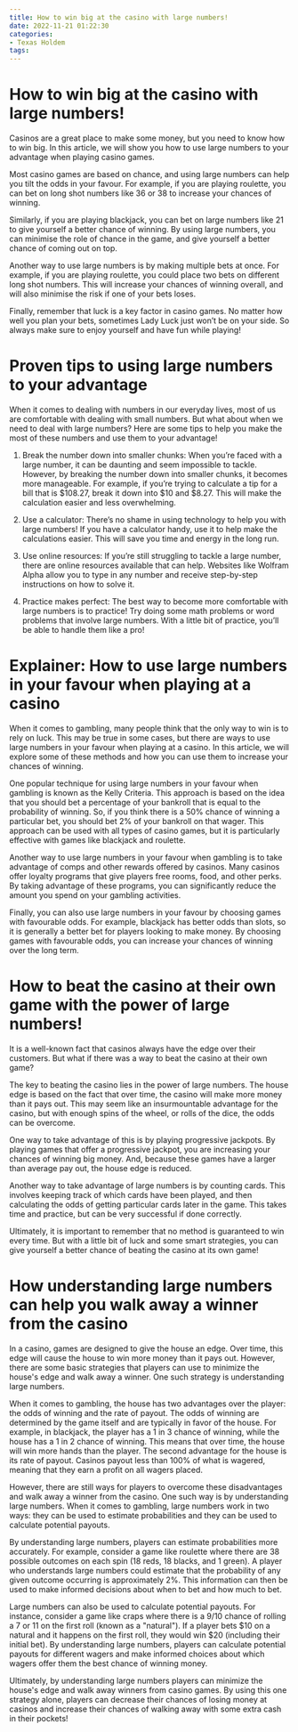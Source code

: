 ```yaml
---
title: How to win big at the casino with large numbers! 
date: 2022-11-21 01:22:30
categories:
- Texas Holdem
tags:
---
```



#  How to win big at the casino with large numbers! 

Casinos are a great place to make some money, but you need to know how to win big. In this article, we will show you how to use large numbers to your advantage when playing casino games.

Most casino games are based on chance, and using large numbers can help you tilt the odds in your favour. For example, if you are playing roulette, you can bet on long shot numbers like 36 or 38 to increase your chances of winning.

Similarly, if you are playing blackjack, you can bet on large numbers like 21 to give yourself a better chance of winning. By using large numbers, you can minimise the role of chance in the game, and give yourself a better chance of coming out on top.

Another way to use large numbers is by making multiple bets at once. For example, if you are playing roulette, you could place two bets on different long shot numbers. This will increase your chances of winning overall, and will also minimise the risk if one of your bets loses.

Finally, remember that luck is a key factor in casino games. No matter how well you plan your bets, sometimes Lady Luck just won’t be on your side. So always make sure to enjoy yourself and have fun while playing!

#  Proven tips to using large numbers to your advantage 

When it comes to dealing with numbers in our everyday lives, most of us are comfortable with dealing with small numbers. But what about when we need to deal with large numbers? Here are some tips to help you make the most of these numbers and use them to your advantage!

1) Break the number down into smaller chunks: When you’re faced with a large number, it can be daunting and seem impossible to tackle. However, by breaking the number down into smaller chunks, it becomes more manageable. For example, if you’re trying to calculate a tip for a bill that is $108.27, break it down into $10 and $8.27. This will make the calculation easier and less overwhelming.

2) Use a calculator: There’s no shame in using technology to help you with large numbers! If you have a calculator handy, use it to help make the calculations easier. This will save you time and energy in the long run.

3) Use online resources: If you’re still struggling to tackle a large number, there are online resources available that can help. Websites like Wolfram Alpha allow you to type in any number and receive step-by-step instructions on how to solve it.

4) Practice makes perfect: The best way to become more comfortable with large numbers is to practice! Try doing some math problems or word problems that involve large numbers. With a little bit of practice, you’ll be able to handle them like a pro!

#  Explainer: How to use large numbers in your favour when playing at a casino 

When it comes to gambling, many people think that the only way to win is to rely on luck. This may be true in some cases, but there are ways to use large numbers in your favour when playing at a casino. In this article, we will explore some of these methods and how you can use them to increase your chances of winning.

One popular technique for using large numbers in your favour when gambling is known as the Kelly Criteria. This approach is based on the idea that you should bet a percentage of your bankroll that is equal to the probability of winning. So, if you think there is a 50% chance of winning a particular bet, you should bet 2% of your bankroll on that wager. This approach can be used with all types of casino games, but it is particularly effective with games like blackjack and roulette.

Another way to use large numbers in your favour when gambling is to take advantage of comps and other rewards offered by casinos. Many casinos offer loyalty programs that give players free rooms, food, and other perks. By taking advantage of these programs, you can significantly reduce the amount you spend on your gambling activities.

Finally, you can also use large numbers in your favour by choosing games with favourable odds. For example, blackjack has better odds than slots, so it is generally a better bet for players looking to make money. By choosing games with favourable odds, you can increase your chances of winning over the long term.

#  How to beat the casino at their own game with the power of large numbers! 

It is a well-known fact that casinos always have the edge over their customers. But what if there was a way to beat the casino at their own game?

The key to beating the casino lies in the power of large numbers. The house edge is based on the fact that over time, the casino will make more money than it pays out. This may seem like an insurmountable advantage for the casino, but with enough spins of the wheel, or rolls of the dice, the odds can be overcome.

One way to take advantage of this is by playing progressive jackpots. By playing games that offer a progressive jackpot, you are increasing your chances of winning big money. And, because these games have a larger than average pay out, the house edge is reduced.

Another way to take advantage of large numbers is by counting cards. This involves keeping track of which cards have been played, and then calculating the odds of getting particular cards later in the game. This takes time and practice, but can be very successful if done correctly.

Ultimately, it is important to remember that no method is guaranteed to win every time. But with a little bit of luck and some smart strategies, you can give yourself a better chance of beating the casino at its own game!

#  How understanding large numbers can help you walk away a winner from the casino

In a casino, games are designed to give the house an edge. Over time, this edge will cause the house to win more money than it pays out. However, there are some basic strategies that players can use to minimize the house's edge and walk away a winner. One such strategy is understanding large numbers.

When it comes to gambling, the house has two advantages over the player:
the odds of winning and the rate of payout. The odds of winning are determined by the game itself and are typically in favor of the house. For example, in blackjack, the player has a 1 in 3 chance of winning, while the house has a 1 in 2 chance of winning. This means that over time, the house will win more hands than the player. The second advantage for the house is its rate of payout. Casinos payout less than 100% of what is wagered, meaning that they earn a profit on all wagers placed.

However, there are still ways for players to overcome these disadvantages and walk away a winner from the casino. One such way is by understanding large numbers. When it comes to gambling, large numbers work in two ways: they can be used to estimate probabilities and they can be used to calculate potential payouts.

By understanding large numbers, players can estimate probabilities more accurately. For example, consider a game like roulette where there are 38 possible outcomes on each spin (18 reds, 18 blacks, and 1 green). A player who understands large numbers could estimate that the probability of any given outcome occurring is approximately 2%. This information can then be used to make informed decisions about when to bet and how much to bet.

Large numbers can also be used to calculate potential payouts. For instance, consider a game like craps where there is a 9/10 chance of rolling a 7 or 11 on the first roll (known as a "natural"). If a player bets $10 on a natural and it happens on the first roll, they would win $20 (including their initial bet). By understanding large numbers, players can calculate potential payouts for different wagers and make informed choices about which wagers offer them the best chance of winning money.

Ultimately, by understanding large numbers players can minimize the house's edge and walk away winners from casino games. By using this one strategy alone, players can decrease their chances of losing money at casinos and increase their chances of walking away with some extra cash in their pockets!
